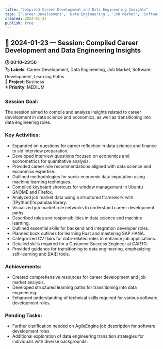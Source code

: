 ```yaml
---
title: "Compiled Career Development and Data Engineering Insights"
tags: ['Career Development', 'Data Engineering', 'Job Market', 'Software Development', 'Learning Paths']
created: 2024-01-23
publish: true
---
```


## 📅 2024-01-23 — Session: Compiled Career Development and Data Engineering Insights

**🕒 00:10–23:50**  
**🏷️ Labels**: Career Development, Data Engineering, Job Market, Software Development, Learning Paths  
**📂 Project**: Business  
**⭐ Priority**: MEDIUM  


### Session Goal:
The session aimed to compile and analyze insights related to career development in data science and economics, as well as transitioning into data engineering roles.

### Key Activities:
- Expanded on questions for career reflection in data science and finance to aid interview preparation.
- Developed interview questions focused on economics and econometrics for quantitative analysis.
- Provided career role recommendations aligned with data science and economics expertise.
- Outlined methodologies for socio-economic data imputation using machine learning techniques.
- Compiled keyboard shortcuts for window management in Ubuntu GNOME and Firefox.
- Analyzed job market data using a structured framework with [[Python]]'s pandas library.
- Visualized job market role networks to understand career development paths.
- Described roles and responsibilities in data science and machine learning.
- Outlined essential skills for backend and integration developer roles.
- Planned book outlines for learning Rust and mastering SAP HANA.
- Categorized CV flairs for data-related roles to enhance job applications.
- Detailed skills required for a Customer Success Engineer at CARTO.
- Provided guidance for transitioning to data engineering, emphasizing self-learning and [[AI]] tools.

### Achievements:
- Created comprehensive resources for career development and job market analysis.
- Developed structured learning paths for transitioning into data engineering.
- Enhanced understanding of technical skills required for various software development roles.

### Pending Tasks:
- Further clarification needed on AgileEngine job description for software development roles.
- Additional exploration of data engineering transition strategies for individuals with diverse backgrounds.
